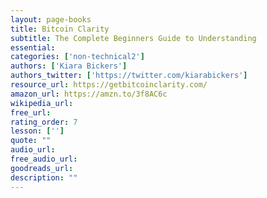 ```yaml
---
layout: page-books
title: Bitcoin Clarity
subtitle: The Complete Beginners Guide to Understanding
essential: 
categories: ['non-technical2']
authors: ['Kiara Bickers']
authors_twitter: ['https://twitter.com/kiarabickers']
resource_url: https://getbitcoinclarity.com/
amazon_url: https://amzn.to/3f8AC6c
wikipedia_url: 
free_url: 
rating_order: 7
lesson: ['']
quote: ""
audio_url: 
free_audio_url: 
goodreads_url: 
description: ""
---
```

